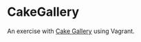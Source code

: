 # CakeGallery

An exercise with [Cake Gallery](https://github.com/hugodias/cakegallery) using Vagrant.
